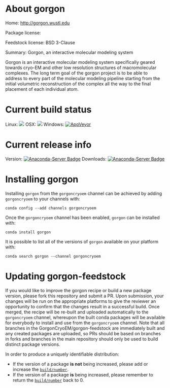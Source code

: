 About gorgon
============

Home: http://gorgon.wustl.edu

Package license: 

Feedstock license: BSD 3-Clause

Summary: Gorgon, an interactive molecular modeling system

Gorgon is an interactive molecular modeling system
specifically geared towards cryo-EM and other low resolution
structures of macromolecular complexes. The long term goal of
the gorgon project is to be able to address to every part of
the molecular modeling pipeline starting from the initial
volumetric reconstruction of the complex all the way to the
final placement of each individual atom.


Current build status
====================

Linux: ![](https://cdn.rawgit.com/conda-forge/conda-smithy/90845bba35bec53edac7a16638aa4d77217a3713/conda_smithy/static/disabled.svg)
OSX: ![](https://cdn.rawgit.com/conda-forge/conda-smithy/90845bba35bec53edac7a16638aa4d77217a3713/conda_smithy/static/disabled.svg)
Windows: [![AppVeyor](https://ci.appveyor.com/api/projects/status/github/GorgonCryoEM/gorgon-feedstock?svg=True)](https://ci.appveyor.com/project/GorgonCryoEM/gorgon-feedstock/branch/master)

Current release info
====================
Version: [![Anaconda-Server Badge](https://anaconda.org/gorgoncryoem/gorgon/badges/version.svg)](https://anaconda.org/gorgoncryoem/gorgon)
Downloads: [![Anaconda-Server Badge](https://anaconda.org/gorgoncryoem/gorgon/badges/downloads.svg)](https://anaconda.org/gorgoncryoem/gorgon)

Installing gorgon
=================

Installing `gorgon` from the `gorgoncryoem` channel can be achieved by adding `gorgoncryoem` to your channels with:

```
conda config --add channels gorgoncryoem
```

Once the `gorgoncryoem` channel has been enabled, `gorgon` can be installed with:

```
conda install gorgon
```

It is possible to list all of the versions of `gorgon` available on your platform with:

```
conda search gorgon --channel gorgoncryoem
```




Updating gorgon-feedstock
=========================

If you would like to improve the gorgon recipe or build a new
package version, please fork this repository and submit a PR. Upon submission,
your changes will be run on the appropriate platforms to give the reviewer an
opportunity to confirm that the changes result in a successful build. Once
merged, the recipe will be re-built and uploaded automatically to the
`gorgoncryoem` channel, whereupon the built conda packages will be available for
everybody to install and use from the `gorgoncryoem` channel.
Note that all branches in the GorgonCryoEM/gorgon-feedstock are
immediately built and any created packages are uploaded, so PRs should be based
on branches in forks and branches in the main repository should only be used to
build distinct package versions.

In order to produce a uniquely identifiable distribution:
 * If the version of a package **is not** being increased, please add or increase
   the [``build/number``](http://conda.pydata.org/docs/building/meta-yaml.html#build-number-and-string).
 * If the version of a package **is** being increased, please remember to return
   the [``build/number``](http://conda.pydata.org/docs/building/meta-yaml.html#build-number-and-string)
   back to 0.
